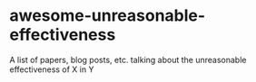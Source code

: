 # awesome-unreasonable-effectiveness
A list of papers, blog posts, etc. talking about the unreasonable effectiveness of X in Y
